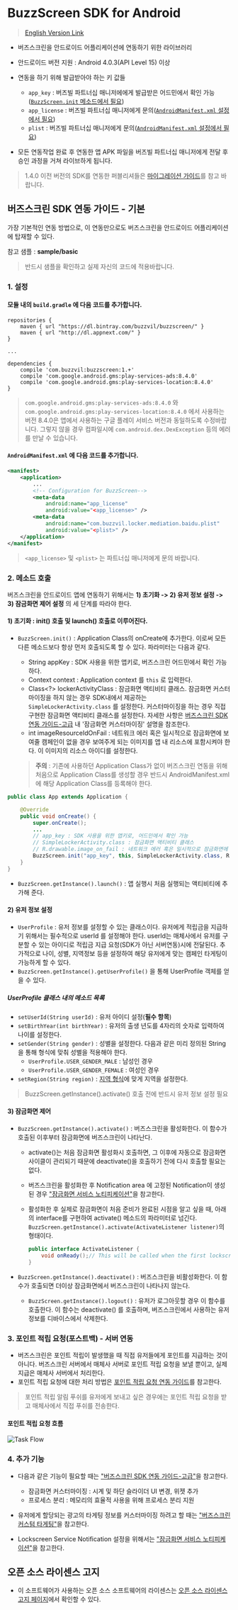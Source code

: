# BuzzScreen SDK for Android
> [English Version Link](README_EN.md)
* 버즈스크린을 안드로이드 어플리케이션에 연동하기 위한 라이브러리
* 안드로이드 버전 지원 : Android 4.0.3(API Level 15) 이상
* 연동을 하기 위해 발급받아야 하는 키 값들
    * `app_key` : 버즈빌 파트너십 매니저에에게 발급받은 어드민에서 확인 가능([`BuzzScreen.init` 메소드에서 필요](#1-초기화--init-호출-및-launch-호출로-이루어진다))
    * `app_license` : 버즈빌 파트너십 매니저에게 문의([`AndroidManifest.xml` 설정에서 필요](#androidmanifestxml-에-다음-코드를-추가합니다))
    * `plist` : 버즈빌 파트너십 매니저에게 문의([`AndroidManifest.xml` 설정에서 필요](#androidmanifestxml-에-다음-코드를-추가합니다))

* 모든 연동작업 완료 후 연동한 앱 APK 파일을 버즈빌 파트너십 매니저에게 전달 후 승인 과정을 거쳐 라이브하게 됩니다.
> 1.4.0 이전 버전의 SDK를 연동한 퍼블리셔들은 [마이그레이션 가이드](docs/MIGRATION-TO-1.4.0.md)를 참고 바랍니다.

## 버즈스크린 SDK 연동 가이드 - 기본
가장 기본적인 연동 방법으로, 이 연동만으로도 버즈스크린을 안드로이드 어플리케이션에 탑재할 수 있다.

참고 샘플 : **sample/basic**
> 반드시 샘플을 확인하고 실제 자신의 코드에 적용바랍니다.

### 1. 설정

#### 모듈 내의 `build.gradle` 에 다음 코드를 추가합니다.

```
repositories {
    maven { url "https://dl.bintray.com/buzzvil/buzzscreen/" }
    maven { url "http://dl.appnext.com/" }
}

...

dependencies {
    compile 'com.buzzvil:buzzscreen:1.+'
    compile 'com.google.android.gms:play-services-ads:8.4.0'
    compile 'com.google.android.gms:play-services-location:8.4.0'
}

```
> `com.google.android.gms:play-services-ads:8.4.0` 와 `com.google.android.gms:play-services-location:8.4.0` 에서 사용하는 버전 8.4.0은 앱에서 사용하는 구글 플레이 서비스 버전과 동일하도록 수정바랍니다. 그렇지 않을 경우 컴파일시에 `com.android.dex.DexException` 등의 에러를 만날 수 있습니다.


#### `AndroidManifest.xml` 에 다음 코드를 추가합니다.
```Xml
<manifest>
    <application>
        ...
        <!-- Configuration for BuzzScreen-->
        <meta-data
            android:name="app_license"
            android:value="<app_license>" />
        <meta-data
            android:name="com.buzzvil.locker.mediation.baidu.plist"
            android:value="<plist>" />
    </application>
</manifest>
```
> `<app_license>` 및 `<plist>` 는 파트너십 매니저에게 문의 바랍니다.

### 2. 메소드 호출
버즈스크린을 안드로이드 앱에 연동하기 위해서는
    **1) 초기화 -> 2) 유저 정보 설정 -> 3) 잠금화면 제어 설정**
의 세 단계를 따라야 한다.

#### 1) 초기화 : init() 호출 및 launch() 호출로 이루어진다.
- `BuzzScreen.init()` : Application Class의 onCreate에 추가한다. 이로써 모든 다른 메소드보다 항상 먼저 호출되도록 할 수 있다. 파라미터는 다음과 같다.
   - String appKey : SDK 사용을 위한 앱키로, 버즈스크린 어드민에서 확인 가능하다.
    - Context context : Application context 를 `this` 로 입력한다.
    - Class<?> lockerActivityClass : 잠금화면 액티비티 클래스. 잠금화면 커스터마이징을 하지 않는 경우 SDK내에서 제공하는 `SimpleLockerActivity.class` 를 설정한다. 커스터마이징을 하는 경우 직접 구현한 잠금화면 액티비티 클래스를 설정한다. 자세한 사항은 [버즈스크린 SDK 연동 가이드-고급](docs/ADVANCED-USAGE.md) 내 '잠금화면 커스터마이징' 설명을 참조한다.
    - int imageResourceIdOnFail : 네트워크 에러 혹은 일시적으로 잠금화면에 보여줄 캠페인이 없을 경우 보여주게 되는 이미지를 앱 내 리소스에 포함시켜야 한다. 이 이미지의 리소스 아이디를 설정한다.

     > **주의** : 기존에 사용하던 Application Class가 없이 버즈스크린 연동을 위해 처음으로 Application Class를 생성할 경우 반드시 AndroidManifest.xml 에 해당 Application Class를 등록해야 한다.

```Java
public class App extends Application {

    @Override
    public void onCreate() {
        super.onCreate();
        ...
        // app_key : SDK 사용을 위한 앱키로, 어드민에서 확인 가능
        // SimpleLockerActivity.class : 잠금화면 액티비티 클래스
        // R.drawable.image_on_fail : 네트워크 에러 혹은 일시적으로 잠금화면에 보여줄 캠페인이 없을 경우 보여주게 되는 이미지.
        BuzzScreen.init("app_key", this, SimpleLockerActivity.class, R.drawable.image_on_fail);
    }
}
```

- `BuzzScreen.getInstance().launch()` : 앱 실행시 처음 실행되는 액티비티에 추가해 준다.

#### 2) 유저 정보 설정
- `UserProfile` : 유저 정보를 설정할 수 있는 클래스이다. 유저에게 적립금을 지급하기 위해서는 필수적으로 userId 를 설정해야 한다. userId는 매체사에서 유저를 구분할 수 있는 아이디로 적립금 지급 요청(SDK가 아닌 서버연동)시에 전달된다. 추가적으로 나이, 성별, 지역정보 등을 설정하여 해당 유저에게 맞는 캠페인 타게팅이 가능하게 할 수 있다.
- `BuzzScreen.getInstance().getUserProfile()` 을 통해 UserProfile 객체를 얻을 수 있다.

##### UserProfile 클래스 내의 메소드 목록
- `setUserId(String userId)` : 유저 아이디 설정(**필수 항목**)
- `setBirthYear(int birthYear)` : 유저의 출생 년도를 4자리의 숫자로 입력하여 나이를 설정한다.
- `setGender(String gender)` : 성별을 설정한다. 다음과 같은 미리 정의된 String을 통해 형식에 맞춰 성별을 적용해야 한다.
    - `UserProfile.USER_GENDER_MALE` : 남성인 경우
    - `UserProfile.USER_GENDER_FEMALE` : 여성인 경우
- `setRegion(String region)` : [지역 형식](docs/REGION-FORMAT.md)에 맞게 지역을 설정한다.

> BuzzScreen.getInstance().activate() 호출 전에 반드시 유저 정보 설정 필요

#### 3) 잠금화면 제어
- `BuzzScreen.getInstance().activate()` : 버즈스크린을 활성화한다. 이 함수가 호출된 이후부터 잠금화면에 버즈스크린이 나타난다.

    - activate()는 처음 잠금화면 활성화시 호출하면, 그 이후에 자동으로 잠금화면 사이클이 관리되기 때문에 deactivate()을 호출하기 전에 다시 호출할 필요는 없다.

    - 버즈스크린을 활성화한 후 Notification area 에 고정된 Notification이 생성된 경우 ["잠금화면 서비스 노티피케이션"](docs/LOCKSCREEN-SERVICE-NOTIFICATION.md)을 참고한다.
    
    - 활성화한 후 실제로 잠금화면이 처음 준비가 완료된 시점을 알고 싶을 때, 아래의 interface를 구현하여 activate() 메소드의 파라미터로 넘긴다. `BuzzScreen.getInstance().activate(ActivateListener listener)`의 형태이다.
          
        ```Java
        public interface ActivateListener {
            void onReady();// This will be called when the first lockscreen is ready to be shown.
        }
        ```   

- `BuzzScreen.getInstance().deactivate()` : 버즈스크린을 비활성화한다. 이 함수가 호출되면 더이상 잠금화면에서 버즈스크린이 나타나지 않는다.
    - `BuzzScreen.getInstance().logout()` : 유저가 로그아웃할 경우 이 함수를 호출한다. 이 함수는 deactivate() 를 호출하며, 버즈스크린에서 사용하는 유저 정보를 디바이스에서 삭제한다.

### 3. 포인트 적립 요청(포스트백)  - 서버 연동
- 버즈스크린은 포인트 적립이 발생했을 때 직접 유저들에게 포인트를 지급하는 것이 아니다. 버즈스크린 서버에서 매체사 서버로 포인트 적립 요청을 보낼 뿐이고, 실제 지급은 매체사 서버에서 처리한다.
- 포인트 적립 요청에 대한 처리 방법은 [포인트 적립 요청 연동 가이드](docs/POSTBACK.md)를 참고한다.

> 포인트 적립 알림 푸쉬를 유저에게 보내고 싶은 경우에는 포인트 적립 요청을 받고 매체사에서 직접 푸쉬를 전송한다.

#### 포인트 적립 요청 흐름
![Task Flow](docs/postback_flow.jpg)

### 4. 추가 기능
- 다음과 같은 기능이 필요할 때는 ["버즈스크린 SDK 연동 가이드-고급"](docs/ADVANCED-USAGE.md)을 참고한다.
    - 잠금화면 커스터마이징 : 시계 및 하단 슬라이더 UI 변경, 위젯 추가
    - 프로세스 분리 : 메모리의 효율적 사용을 위해 프로세스 분리 지원

- 유저에게 할당되는 광고의 타게팅 정보를 커스터마이징 하려고 할 때는 ["버즈스크린 커스텀 타게팅"](docs/CUSTOM_TARGETING.md)을 참고한다.

- Lockscreen Service Notification 설정을 위해서는 ["잠금화면 서비스 노티피케이션"](docs/LOCKSCREEN-SERVICE-NOTIFICATION.md)을 참고한다.

## 오픈 소스 라이센스 고지
- 이 소프트웨어가 사용하는 오픈 소스 소프트웨어의 라이센스는 [오픈 소스 라이센스 고지 페이지](docs/licenses.html)에서 확인할 수 있다.
